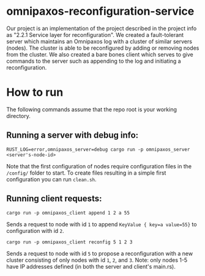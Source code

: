 # omnipaxos-reconfiguration-service

Our project is an implementation of the project described in the project info as "2.2.1 Service layer for reconfiguration". We created a fault-tolerant server which maintains an Omnipaxos log with a cluster of similar servers (nodes). The cluster is able to be reconfigured by adding or removing nodes from the cluster. We also created a bare bones client which serves to give commands to the server such as appending to the log and initiating a reconfiguration.

# How to run
The following commands assume that the repo root is your working directory.

## Running a server with debug info:
```console
RUST_LOG=error,omnipaxos_server=debug cargo run -p omnipaxos_server <server's-node-id>
```
Note that the first configuration of nodes require configuration files in the `/config/` folder to start. To create files resulting in a simple first configuration you can run `clean.sh`.

## Running client requests:
```console
cargo run -p omnipaxos_client append 1 2 a 55
```
Sends a request to node with id `1` to append `KeyValue { key=a value=55}` to configuration with id `2`.

```console
cargo run -p omnipaxos_client reconfig 5 1 2 3
```
Sends a request to node with id `5` to propose a reconfiguration with a new cluster consisting of only nodes with id `1`, `2`, and `3`.
Note: only nodes 1-5 have IP addresses defined (in both the server and client's main.rs).